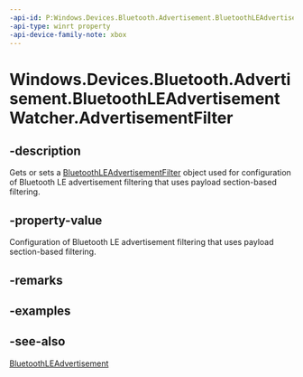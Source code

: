 ```yaml
---
-api-id: P:Windows.Devices.Bluetooth.Advertisement.BluetoothLEAdvertisementWatcher.AdvertisementFilter
-api-type: winrt property
-api-device-family-note: xbox
---
```


<!-- Property syntax
public Windows.Devices.Bluetooth.Advertisement.BluetoothLEAdvertisementFilter AdvertisementFilter { get;  set; }
-->

# Windows.Devices.Bluetooth.Advertisement.BluetoothLEAdvertisementWatcher.AdvertisementFilter

## -description
Gets or sets a [BluetoothLEAdvertisementFilter](bluetoothleadvertisementfilter.md) object used for configuration of Bluetooth LE advertisement filtering that uses payload section-based filtering.

## -property-value
Configuration of Bluetooth LE advertisement filtering that uses payload section-based filtering.

## -remarks

## -examples

## -see-also
[BluetoothLEAdvertisement](bluetoothleadvertisement.md)